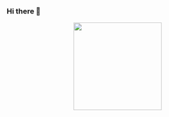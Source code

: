 ### Hi there 👋
<div id="header" align="center">
<img src="https://media1.giphy.com/media/bGgsc5mWoryfgKBx1u/200w.gif?cid=6c09b952coyvm2vmy8nv4ss5f38xtvhsctbvu3199t6bt88g&ep=v1_gifs_search&rid=200w.gif&ct=g" style="width: 200px;">
</div>

<!--
**sbstzuluaga1111/sbstzuluaga1111** is a ✨ _special_ ✨ repository because its `README.md` (this file) appears on your GitHub profile.

Here are some ideas to get you started:

- 🔭 I’m currently working on ...
- 🌱 I’m currently learning ...
- 👯 I’m looking to collaborate on ...
- 🤔 I’m looking for help with ...
- 💬 Ask me about ...
- 📫 How to reach me: ...
- 😄 Pronouns: ...
- ⚡ Fun fact: ...
-->
